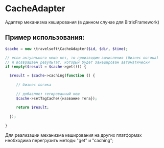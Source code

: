 # CacheAdapter
Адаптер механизма кеширования (в данном случае для BitrixFramework)

## Пример использования:
```php
$cache = new \travelsoft\CacheAdapter($id, $dir, $time);

// если актуального кеша нет, то производим вычисления (бизнес логика) в функции обратного вызова
// и возвращаем результат, который будет закеширован автоматически
if (empty($result = $cache->get())) {

  $result = $cache->caching(function () {
     
     // бизнес логика
     
     // добавляет тегированный кеш
     $cache->setTagCache({название тега});
     
     return $result;
    
  });
  
}
```
Для реализации механизма кеширования на других платформах необходима перегрузить методы "get" и "caching"; 

